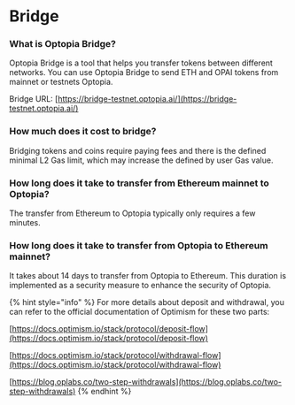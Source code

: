 # Bridge

### **What is Optopia Bridge?**

Optopia Bridge is a tool that helps you transfer tokens between different networks. You can use Optopia Bridge to send ETH and OPAI tokens from mainnet or testnets Optopia.

Bridge URL: [https://bridge-testnet.optopia.ai/](https://bridge-testnet.optopia.ai/)

### **How much does it cost to bridge?**

Bridging tokens and coins require paying fees and there is the defined minimal L2 Gas limit, which may increase the defined by user Gas value.

### How long does it take to transfer from Ethereum mainnet to Optopia?

The transfer from Ethereum to Optopia typically only requires a few minutes.

### How long does it take to transfer from Optopia to Ethereum mainnet?

It takes about 14 days to transfer from Optopia to Ethereum. This duration is implemented as a security measure to enhance the security of Optopia.

{% hint style="info" %}
For more details about deposit and withdrawal, you can refer to the official documentation of Optimism for these two parts:

[https://docs.optimism.io/stack/protocol/deposit-flow](https://docs.optimism.io/stack/protocol/deposit-flow)

[https://docs.optimism.io/stack/protocol/withdrawal-flow](https://docs.optimism.io/stack/protocol/withdrawal-flow)

[https://blog.oplabs.co/two-step-withdrawals](https://blog.oplabs.co/two-step-withdrawals)
{% endhint %}



